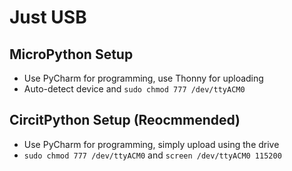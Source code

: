 # Just USB
## MicroPython Setup
- Use PyCharm for programming, use Thonny for uploading
- Auto-detect device and `sudo chmod 777 /dev/ttyACM0`

## CircitPython Setup (Reocmmended)
- Use PyCharm for programming, simply upload using the drive
- `sudo chmod 777 /dev/ttyACM0` and `screen /dev/ttyACM0 115200`